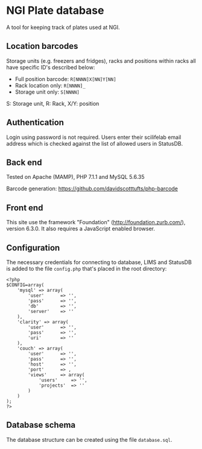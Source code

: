 # NGI Plate database

A tool for keeping track of plates used at NGI. 

## Location barcodes

Storage units (e.g. freezers and fridges), racks and positions within racks all have specific ID's described below:

- Full position barcode: `R[NNNN]X[NN]Y[NN]`
- Rack location only: `R[NNNN]_`
- Storage unit only: `S[NNNN]`

S: Storage unit, R: Rack, X/Y: position

## Authentication

Login using password is not required. Users enter their scilifelab email address which is checked against the list of allowed users in StatusDB.

## Back end

Tested on Apache (MAMP), PHP 7.1.1 and MySQL 5.6.35

Barcode generation: https://github.com/davidscotttufts/php-barcode

## Front end

This site use the framework "Foundation" (http://foundation.zurb.com/), version 6.3.0.
It also requires a JavaScript enabled browser.

## Configuration

The necessary credentials for connecting to database, LIMS and StatusDB is added to the file `config.php` that's placed in the root directory: 

	<?php
	$CONFIG=array(
		'mysql' => array(
			'user' 		=> '', 
			'pass' 		=> '', 
			'db' 		=> '',
			'server'	=> ''
		), 
		'clarity' => array(
			'user' 		=> '', 
			'pass' 		=> '', 
			'uri'		=> ''
		), 
		'couch' => array(
			'user' 		=> '', 
			'pass' 		=> '', 
			'host'		=> '', 
			'port'		=> , 
			'views'		=> array(
				'users'		=> '', 
				'projects'	=> ''
			)
		)
	);
	?>

## Database schema

The database structure can be created using the file `database.sql`. 

